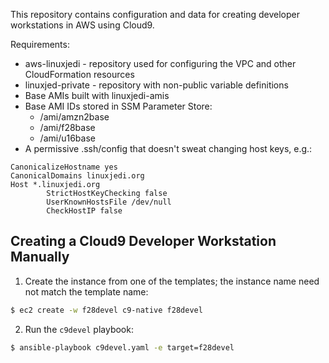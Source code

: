 This repository contains configuration and data for creating developer workstations in AWS using Cloud9.

Requirements:
* aws-linuxjedi - repository used for configuring the VPC and other CloudFormation resources
* linuxjed-private - repository with non-public variable definitions
* Base AMIs built with linuxjedi-amis
* Base AMI IDs stored in SSM Parameter Store:
  * /ami/amzn2base
  * /ami/f28base
  * /ami/u16base
* A permissive .ssh/config that doesn't sweat changing host keys, e.g.:
```
CanonicalizeHostname yes
CanonicalDomains linuxjedi.org
Host *.linuxjedi.org
        StrictHostKeyChecking false
        UserKnownHostsFile /dev/null
        CheckHostIP false
```

## Creating a Cloud9 Developer Workstation Manually

1. Create the instance from one of the templates; the instance name need not match the template name:
```bash
$ ec2 create -w f28devel c9-native f28devel
```
2. Run the `c9devel` playbook:
```bash
$ ansible-playbook c9devel.yaml -e target=f28devel
```